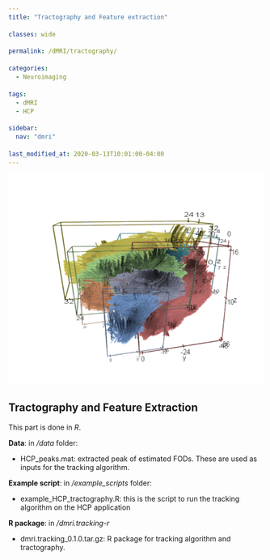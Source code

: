 ```yaml
---
title: "Tractography and Feature extraction"

classes: wide

permalink: /dMRI/tractography/

categories:
  - Neuroimaging

tags:
  - dMRI
  - HCP

sidebar:
  nav: "dmri"

last_modified_at: 2020-03-13T10:01:00-04:00
---
```

![Estimated FOD via BJS](/assets/images/dmri/tractography.png)


## Tractography and Feature Extraction

This part is done in *R*. 

**Data**:  in */data* folder: 

- HCP_peaks.mat: extracted peak of estimated FODs. These are used as inputs for the tracking algorithm.

**Example script**: in */example_scripts* folder: 

- example_HCP_tractography.R: this is the script to run the tracking algorithm on the HCP application 

**R package**: in */dmri.tracking-r*

- dmri.tracking_0.1.0.tar.gz: R package for tracking algorithm and tractography.